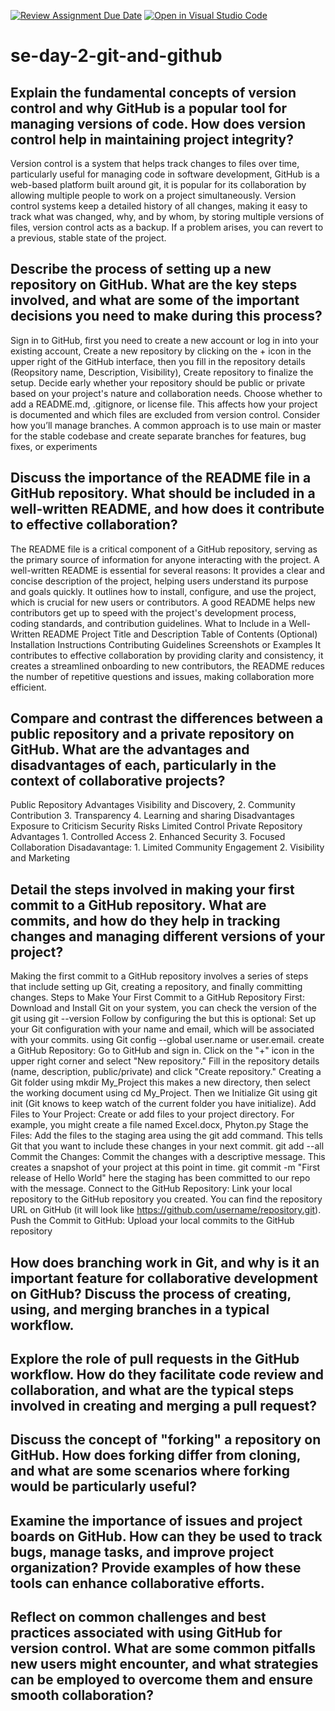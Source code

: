 [![Review Assignment Due Date](https://classroom.github.com/assets/deadline-readme-button-22041afd0340ce965d47ae6ef1cefeee28c7c493a6346c4f15d667ab976d596c.svg)](https://classroom.github.com/a/8wgCKhpZ)
[![Open in Visual Studio Code](https://classroom.github.com/assets/open-in-vscode-2e0aaae1b6195c2367325f4f02e2d04e9abb55f0b24a779b69b11b9e10269abc.svg)](https://classroom.github.com/online_ide?assignment_repo_id=15587555&assignment_repo_type=AssignmentRepo)
# se-day-2-git-and-github
## Explain the fundamental concepts of version control and why GitHub is a popular tool for managing versions of code. How does version control help in maintaining project integrity?
Version control is a system that helps track changes to files over time, particularly useful for managing code in software development, GitHub is a web-based platform built around git, it is popular for its collaboration by allowing multiple people to work on a project simultaneously.
Version control systems keep a detailed history of all changes, making it easy to track what was changed, why, and by whom, by storing multiple versions of files, version control acts as a backup. If a problem arises, you can revert to a previous, stable state of the project.

## Describe the process of setting up a new repository on GitHub. What are the key steps involved, and what are some of the important decisions you need to make during this process?
Sign in to GitHub, first you need to create a new account or log in into your existing account, Create a new repository by clicking on the + icon in the upper right of the GitHub interface, then you fill in the repository details (Reopsitory name, Description, Visibility), Create repository to finalize the setup.
Decide early whether your repository should be public or private based on your project's nature and collaboration needs. Choose whether to add a README.md, .gitignore, or license file. This affects how your project is documented and which files are excluded from version control.
Consider how you’ll manage branches. A common approach is to use main or master for the stable codebase and create separate branches for features, bug fixes, or experiments

## Discuss the importance of the README file in a GitHub repository. What should be included in a well-written README, and how does it contribute to effective collaboration?
The README file is a critical component of a GitHub repository, serving as the primary source of information for anyone interacting with the project. A well-written README is essential for several reasons: It provides a clear and concise description of the project, helping users understand its purpose and goals quickly. It outlines how to install, configure, and use the project, which is crucial for new users or contributors. A good README helps new contributors get up to speed with the project's development process, coding standards, and contribution guidelines.
What to Include in a Well-Written README
Project Title and Description
Table of Contents (Optional)
Installation Instructions
Contributing Guidelines 
Screenshots or Examples
It contributes to effective collaboration by providing clarity and consistency, it creates a streamlined onboarding to new contributors, the README reduces the number of repetitive questions and issues, making collaboration more efficient.

## Compare and contrast the differences between a public repository and a private repository on GitHub. What are the advantages and disadvantages of each, particularly in the context of collaborative projects?
Public Repository
Advantages  Visibility and Discovery, 2. Community Contribution 3. Transparency 4. Learning and sharing
Disadvantages  Exposure to Criticism  Security Risks  Limited Control
Private Repository
Advantages  1. Controlled Access  2. Enhanced Security 3. Focused Collaboration
Disadavantage: 1. Limited Community Engagement   2. Visibility and Marketing

## Detail the steps involved in making your first commit to a GitHub repository. What are commits, and how do they help in tracking changes and managing different versions of your project?
Making the first commit to a GitHub repository involves a series of steps that include setting up Git, creating a repository, and finally committing changes. 
Steps to Make Your First Commit to a GitHub Repository
First: Download and Install Git on your system, you can check the version of the git using git --version
Follow by configuring the but this is optional: Set up your Git configuration with your name and email, which will be associated with your commits. using Git config --global user.name or user.email.
create a GitHub Repository: Go to GitHub and sign in.   Click on the "+" icon in the upper right corner and select "New repository."
Fill in the repository details (name, description, public/private) and click "Create repository."
Creating a Git folder using mkdir My_Project this makes a new directory, then select the working document using cd My_Project.
Then we Initialize Git using git init (Git knows to keep watch of the current folder you have initialize).
Add Files to Your Project:  Create or add files to your project directory. For example, you might create a file named Excel.docx, Phyton.py
Stage the Files:  Add the files to the staging area using the git add command. This tells Git that you want to include these changes in your next commit. git add --all
Commit the Changes: Commit the changes with a descriptive message. This creates a snapshot of your project at this point in time. git commit -m "First release of Hello World" here the staging has been committed to our repo with the message. 
Connect to the GitHub Repository: Link your local repository to the GitHub repository you created. You can find the repository URL on GitHub (it will look like https://github.com/username/repository.git).
Push the Commit to GitHub: Upload your local commits to the GitHub repository

## How does branching work in Git, and why is it an important feature for collaborative development on GitHub? Discuss the process of creating, using, and merging branches in a typical workflow.

## Explore the role of pull requests in the GitHub workflow. How do they facilitate code review and collaboration, and what are the typical steps involved in creating and merging a pull request?

## Discuss the concept of "forking" a repository on GitHub. How does forking differ from cloning, and what are some scenarios where forking would be particularly useful?

## Examine the importance of issues and project boards on GitHub. How can they be used to track bugs, manage tasks, and improve project organization? Provide examples of how these tools can enhance collaborative efforts.

## Reflect on common challenges and best practices associated with using GitHub for version control. What are some common pitfalls new users might encounter, and what strategies can be employed to overcome them and ensure smooth collaboration?
